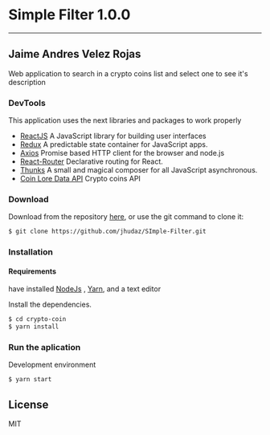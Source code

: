 # Simple Filter 1.0.0
---
## Jaime Andres Velez Rojas
Web application to search in a crypto coins list and select one to see it's description


### DevTools

 This application uses the next libraries and packages to work properly
* [ReactJS](https://reactjs.org/) A JavaScript library for building user interfaces 
* [Redux](https://redux.js.org/) A predictable state container for JavaScript apps.
* [Axios](https://www.npmjs.com/package/axios) Promise based HTTP client for the browser and node.js
* [React-Router](https://www.npmjs.com/package/react-router) Declarative routing for React.
* [Thunks](https://www.npmjs.com/package/thunks) A small and magical composer for all JavaScript asynchronous.
* [Coin Lore Data API](https://www.coinlore.com/cryptocurrency-data-api) Crypto coins API

###  Download
Download from the repository [here](https://github.com/jhudaz/SImple-Filter), or use the git command to clone it:
```sh
$ git clone https://github.com/jhudaz/SImple-Filter.git
```
### Installation
#### Requirements
 have installed [NodeJs](https://nodejs.org/en/) , [Yarn](https://yarnpkg.com/lang/en/docs/install/#debian-stable), and a text editor
 
 

Install the dependencies.

```sh
$ cd crypto-coin
$ yarn install
```

### Run the aplication

Development environment
```sh
$ yarn start
```

License
----

MIT


